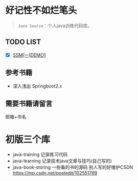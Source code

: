 # 好记性不如烂笔头  
> `Java Source`：个人java训练代码库。


## TODO LIST

* [x] [SSM(一)DEMO1](https://github.com/Arsense/java-training)

## 参考书籍

- 深入浅出 Springboot2.x


## 需要书籍请留言 
邮箱+书名

# 初版三个库
- java-training 记录练习代码
- java-learning 记录技术java文章与技巧(自己写的) 
- java-book-storing 一些看的书的源码
别人写的好维护CSDN https://mp.csdn.net/postedit/102551769  



